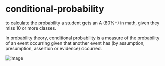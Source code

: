 # conditional-probability
to calculate the probability a student gets an A (80%+) in math, given they miss 10 or more classes.

In probability theory, conditional probability is a measure of the probability of an event occurring given that another event has 
(by assumption, presumption, assertion or evidence) occurred.

![image](https://user-images.githubusercontent.com/64147794/168125088-292a5095-e660-405b-a0c0-de11c939e07d.png)
